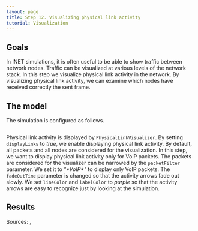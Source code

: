 ```yaml
---
layout: page
title: Step 12. Visualizing physical link activity
tutorial: Visualization
---
```


## Goals
In INET simulations, it is often useful to be able to show traffic between
network nodes. Traffic can be visualized at various levels of the network stack.
In this step we visualize physical link activity in the network. By visualizing
physical link activity, we can examine which nodes have received correctly
the sent frame.

## The model
The simulation is configured as follows.
<pre class="snippet" src="../../visualization/omnetpp.ini" from="\[Config Visualization12\]" until="# turning off transmissions and receptions"></pre>

Physical link activity is displayed by `PhysicalLinkVisualizer`.
By setting `displayLinks` to *true*, we enable displaying physical link activity.
By default, all packets and all nodes are considered for the visualization. In this
step, we want to display physical link activity only for VoIP packets. The packets
are considered for the visualizer can be narrowed by the `packetFilter` parameter.
We set it to *"\*VoIP\*"* to display only VoIP packets. The `fadeOutTime` parameter
is changed so that the activity arrows fade out slowly.
We set `lineColor` and `labelColor` to *purple* so that
the activity arrows are easy to recognize just by looking at the simulation.

## Results

<!--
<img src="step12_phys_link_3d.gif">
<img src="step12_phys_link_2d.gif">
The VoIP application starts at 1s. Then the pedestrian0 sends the first VoIP message. Because only
the accessPoint0 is in its communication range, only between them appears an arrow. But when the sender
is the accessPoint0, and the destination is the pedestrian1, an array turns up towards
the pedestrian0 too. This happens, because the pedestrian0 is in the accessPoint0's communication
range too, so its wlan NIC also can receive the VoIP packet.The array always points
to the receiver.
-->

Sources: <a srcfile="../visualization/omnetpp.ini" />, <a srcfile="../visualization/VisualizationD.ned" />
